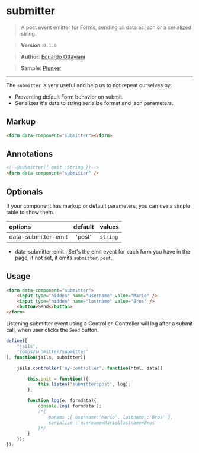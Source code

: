 # submitter

>A post event emitter for Forms, sending all data as json or a serialized string.

>**Version** :`0.1.0`

>**Author**: [Eduardo Ottaviani](//github.com/javiani)

>**Sample**: [Plunker](//plnkr.co/edit/JWaZTKp90R1hNOwDJ9cr)


---

The `submitter` is very useful and help us to not repeat ourselves by:

- Preventing default Form behavior on submit.
- Serializes it's data to string serialize format and json parameters.

## Markup

```html
<form data-component="submitter"></form>
```

## Annotations

```html
<!--@submitter({ emit :String })-->
<form data-component="submitter" />
```

## Optionals

If your component has markup or default parameters, you can use a simple table to show them.

| options	   |	 default	  |		values   |
|:--------------|:---------------:|:------------
| data-submitter-emit |	'post'	  |  `string`    |

- data-submitter-emit : Set's the emit event for each form you have in the page, if not set, it emits `submitter.post`.

## Usage

```html
<form data-component="submitter">
	<input type="hidden" name="username" value="Mario" />
	<input type="hidden" name="lastname" value="Bros" />
	<button>Send</button>
</form>
```

Listening submitter event using a Controller.
Controller will log after a submit call, when user clicks the `Send` button.

```js
define([
	'jails',
	'comps/submitter/submitter'
], function(jails, submitter){

	jails.controller('my-controller', function(html, data){

		this.init = function(){
			this.listen('submitter:post', log);
		};

		function log(e, formdata){
			console.log( formdata );
			/*{
				params :{ username:'Mario', lastname :'Bros' },
				serialize :'username=Mario&lastname=Bros'
			}*/
		}
	});
});
```
